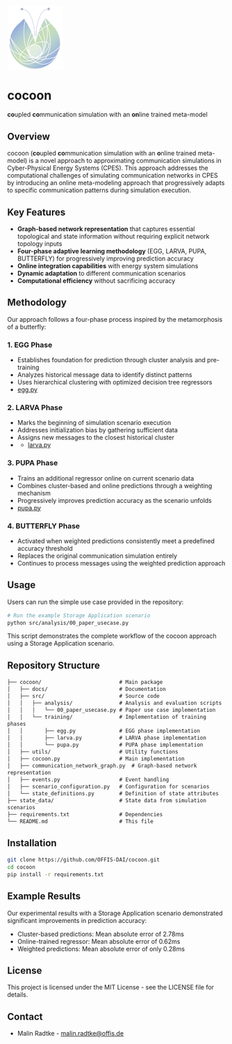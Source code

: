 <img src="docs/figures/cocoon_logo_transparent.png" width="128"/> 


# cocoon
**co**upled **co**mmunication simulation with an **on**line trained meta-model

## Overview
cocoon (**co**upled **co**mmunication simulation with an **o**nline trained meta-model) is a novel approach to 
approximating communication simulations in Cyber-Physical Energy Systems (CPES). 
This approach addresses the computational challenges of simulating communication networks in CPES by introducing an 
online meta-modeling approach that progressively adapts to specific communication patterns during simulation execution.

## Key Features

- **Graph-based network representation** that captures essential topological and state information without requiring explicit network topology inputs
- **Four-phase adaptive learning methodology** (EGG, LARVA, PUPA, BUTTERFLY) for progressively improving prediction accuracy
- **Online integration capabilities** with energy system simulations
- **Dynamic adaptation** to different communication scenarios
- **Computational efficiency** without sacrificing accuracy

## Methodology

Our approach follows a four-phase process inspired by the metamorphosis of a butterfly:

### 1. EGG Phase 
- Establishes foundation for prediction through cluster analysis and pre-training
- Analyzes historical message data to identify distinct patterns
- Uses hierarchical clustering with optimized decision tree regressors
- [egg.py](src/training/egg.py)

### 2. LARVA Phase
- Marks the beginning of simulation scenario execution
- Addresses initialization bias by gathering sufficient data
- Assigns new messages to the closest historical cluster
- - [larva.py](src/training/larva.py)

### 3. PUPA Phase
- Trains an additional regressor online on current scenario data
- Combines cluster-based and online predictions through a weighting mechanism
- Progressively improves prediction accuracy as the scenario unfolds
- [pupa.py](src/training/pupa.py)

### 4. BUTTERFLY Phase
- Activated when weighted predictions consistently meet a predefined accuracy threshold
- Replaces the original communication simulation entirely
- Continues to process messages using the weighted prediction approach

## Usage
Users can run the simple use case provided in the repository:

```bash
# Run the example Storage Application scenario
python src/analysis/00_paper_usecase.py
```

This script demonstrates the complete workflow of the cocoon approach using a Storage Application scenario.


## Repository Structure
```.
├── cocoon/                         # Main package
│   ├── docs/                       # Documentation
│   ├── src/                        # Source code
│   │   ├── analysis/               # Analysis and evaluation scripts
│   │   │   └── 00_paper_usecase.py # Paper use case implementation
│   │   └── training/               # Implementation of training phases
│   │       ├── egg.py              # EGG phase implementation
│   │       ├── larva.py            # LARVA phase implementation
│   │       └── pupa.py             # PUPA phase implementation
│   ├── utils/                      # Utility functions
│   ├── cocoon.py                   # Main implementation
│   ├── communication_network_graph.py  # Graph-based network representation
│   ├── events.py                   # Event handling
│   ├── scenario_configuration.py   # Configuration for scenarios
│   └── state_definitions.py        # Definition of state attributes
├── state_data/                     # State data from simulation scenarios
├── requirements.txt                # Dependencies
└── README.md                       # This file
```

## Installation

```bash
git clone https://github.com/OFFIS-DAI/cocoon.git
cd cocoon
pip install -r requirements.txt
```

## Example Results

Our experimental results with a Storage Application scenario demonstrated significant improvements in prediction accuracy:

- Cluster-based predictions: Mean absolute error of 2.78ms
- Online-trained regressor: Mean absolute error of 0.62ms
- Weighted predictions: Mean absolute error of only 0.28ms

## License

This project is licensed under the MIT License - see the LICENSE file for details.

## Contact

- Malin Radtke - malin.radtke@offis.de
